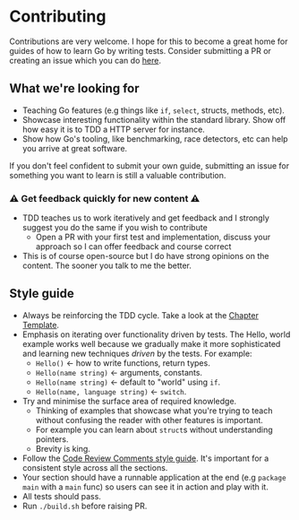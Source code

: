 # Contributing

Contributions are very welcome. I hope for this to become a great home for guides of how to learn Go by writing tests. Consider submitting a PR or creating an issue which you can do [here](https://github.com/wilsonify/learn-go-with-tests/issues).

## What we're looking for

* Teaching Go features \(e.g things like `if`, `select`, structs, methods, etc\).
* Showcase interesting functionality within the standard library. Show off how easy it is to TDD a HTTP server for instance.
* Show how Go's tooling, like benchmarking, race detectors, etc can help you arrive at great software.

If you don't feel confident to submit your own guide, submitting an issue for something you want to learn is still a valuable contribution.

### ⚠️ Get feedback quickly for new content ⚠️

- TDD teaches us to work iteratively and get feedback and I strongly suggest you do the same if you wish to contribute
    - Open a PR with your first test and implementation, discuss your approach so I can offer feedback and course correct
- This is of course open-source but I do have strong opinions on the content. The sooner you talk to me the better.

## Style guide

* Always be reinforcing the TDD cycle. Take a look at the [Chapter Template](template.md).
* Emphasis on iterating over functionality driven by tests. The Hello, world example works well because we gradually make it more sophisticated and learning new techniques _driven_ by the tests. For example:
  * `Hello()` &lt;- how to write functions, return types.
  * `Hello(name string)` &lt;- arguments, constants.
  * `Hello(name string)` &lt;- default to "world" using `if`.
  * `Hello(name, language string)` &lt;- `switch`.
* Try and minimise the surface area of required knowledge.
  * Thinking of examples that showcase what you're trying to teach without confusing the reader with other features is important.
  * For example you can learn about `struct`s without understanding pointers.
  * Brevity is king.
* Follow the [Code Review Comments style guide](https://github.com/golang/go/wiki/CodeReviewComments). It's important for a consistent style across all the sections.
* Your section should have a runnable application at the end \(e.g `package main` with a `main` func\) so users can see it in action and play with it.
* All tests should pass.
* Run `./build.sh` before raising PR.
